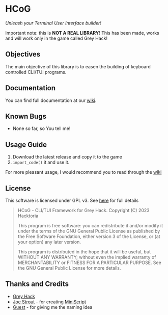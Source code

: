 # HCoG

_Unleash your Terminal User Interface builder!_

Important note: this is __NOT A REAL LIBRARY__! This has been made, works and will work only in the game called Grey Hack!


## Objectives

The main objective of this library is to easen the building of keyboard controlled CLI/TUI programs.


## Documentation

You can find full documentation at our [wiki](https://github.com/h4cktoria/HCoG/wiki).


## Known Bugs

- None so far, so You tell me!


## Usage Guide

1. Download the latest release and copy it to the game
2. ```import_code()``` it and use it.

For more pleasant usage, I would recommend you to read through the [wiki](https://github.com/h4cktoria/HCoG/wiki)



## License

This software is licensed under GPL v3. See [here](https://github.com/h4cktoria/HCoG/blob/main/LICENSE) for full details

> HCoG - CLI/TUI Framework for Grey Hack.
> Copyright (C) 2023  Hacktoria
>
> This program is free software: you can redistribute it and/or modify
> it under the terms of the GNU General Public License as published by
> the Free Software Foundation, either version 3 of the License, or
> (at your option) any later version.
>
> This program is distributed in the hope that it will be useful,
> but WITHOUT ANY WARRANTY; without even the implied warranty of
> MERCHANTABILITY or FITNESS FOR A PARTICULAR PURPOSE.  See the
> GNU General Public License for more details.


## Thanks and Credits

- [Grey Hack](https://store.steampowered.com/app/605230/Grey_Hack/)
- [Joe Strout](https://github.com/JoeStrout) - for creating [MiniScript](https://github.com/JoeStrout/miniscript)
- [Guest](https://mstdn.social/@fmmaks) - for giving me the naming idea
